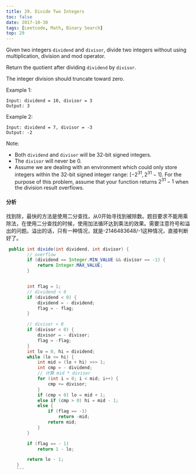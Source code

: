 ```yaml
---
title: 29. Divide Two Integers
toc: false
date: 2017-10-30
tags: [Leetcode, Math, Binary Search]
top: 29
---
```



Given two integers `dividend` and `divisor`, divide two integers without using multiplication, division and mod operator.

Return the quotient after dividing `dividend` by `divisor`.

The integer division should truncate toward zero.

Example 1:

```
Input: dividend = 10, divisor = 3
Output: 3
```

Example 2:

```
Input: dividend = 7, divisor = -3
Output: -2
```

Note:

* Both `dividend` and `divisor` will be 32-bit signed integers.
* The `divisor` will never be 0.
* Assume we are dealing with an environment which could only store integers within the 32-bit signed integer range: [$−2^{31},  2^{31}−1$]. For the purpose of this problem, assume that your function returns $2^{31}−1$ when the division result overflows.


#### 分析

找到除，最快的方法是使用二分查找，从0开始寻找到被除数。题目要求不能用乘除法，在使用二分查找的时候，使用加法循环达到乘法的效果。需要注意符号和溢出的问题。溢出的话，只有一种情况，就是-2146483648/-1这种情况，直接判断好了。

```Java
 public int divide(int dividend, int divisor) {
        // overflow
        if (dividend == Integer.MIN_VALUE && divisor == -1) {
            return Integer.MAX_VALUE;
        }


        int flag = 1;
        // dividend < 0
        if (dividend < 0) {
            dividend = - dividend;
            flag = - flag;
        }

        // divisor < 0
        if (divisor < 0) {
            divisor = - divisor;
            flag = -flag;
        }
        int lo = 0, hi = dividend;
        while (lo <= hi) {
            int mid = (lo + hi) >>> 1;
            int cmp = - dividend;
            // 计算 mid * divisor
            for (int i = 0; i < mid; i++) {
                cmp += divisor;
            }
            if (cmp < 0) lo = mid + 1;
            else if (cmp > 0) hi = mid - 1;
            else {
                if (flag == -1)
                    return -mid;
                return mid;
            }
        }

        if (flag == - 1)
            return 1 - lo;

        return lo - 1;
    }
    ```